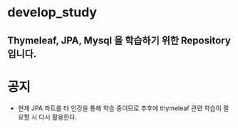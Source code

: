 # develop_study
Thymeleaf, JPA, Mysql 을 학습하기 위한 Repository 입니다.
----------------------------------------------
# 공지
- 현재 JPA 파트를 타 인강을 통해 학습 중이므로 추후에 thymeleaf 관련 학습이 필요할 시 다시 활용한다.

